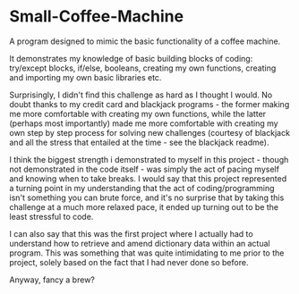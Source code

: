 # Small-Coffee-Machine
A program designed to mimic the basic functionality of a coffee machine.

It demonstrates my knowledge of basic building blocks of coding: try/except blocks, if/else, booleans, creating my own functions, creating and importing my own basic libraries etc.

Surprisingly, I didn't find this challenge as hard as I thought I would. No doubt thanks to my credit card and blackjack programs - the former making me more comfortable with creating my own functions, while the latter (perhaps most importantly) made me more comfortable with creating my own step by step process for solving new challenges (courtesy of blackjack and all the stress that entailed at the time - see the blackjack readme).

I think the biggest strength i demonstrated to myself in this project - though not demonstrated in the code itself - was simply the act of pacing myself and knowing when to take breaks. I would say that this project represented a turning point in my understanding that the act of coding/programming isn't something you can brute force, and it's no surprise that by taking this challenge at a much more relaxed pace, it ended up turning out to be the least stressful to code.

I can also say that this was the first project where I actually had to understand how to retrieve and amend dictionary data within an actual program. This was something that was quite intimidating to me prior to the project, solely based on the fact that I had never done so before. 

Anyway, fancy a brew?
